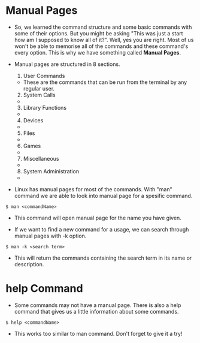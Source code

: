 
# Manual Pages
 * So, we learned the command structure and some basic commands with some of their options. But you might be asking "This was just a start how am I supposed to know all of it?". Well, yes you are right. Most of us won't be able to memorise all of the commands and these command's every option. This is why we have something called **Manual Pages**.

 * Manual pages are structured in 8 sections.
   1. User Commands
     * These are the commands that can be run from the terminal by any regular user.
   2. System Calls
     * 
   3. Library Functions
     * 
   4. Devices
     * 
   5. Files
     * 
   6. Games
     * 
   7. Miscellaneous
     * 
   8. System Administration
     * 

 * Linux has manual pages for most of the commands. With "man" command we are able to look into manual page for a spesific command.

 ```
 $ man <commandName>
 ```
 * This command will open manual page for the name you have given.

 * If we want to find a new command for a usage, we can search through manual pages with -k option.
 ```
 $ man -k <search term>
 ```
 * This will return the commands containing the search term in its name or description.

 # help Command
 * Some commands may not have a manual page. There is also a help command that gives us a little information about some commands.
 ```
 $ help <commandName>
 ```
 * This works too similar to man command. Don't forget to give it a try!